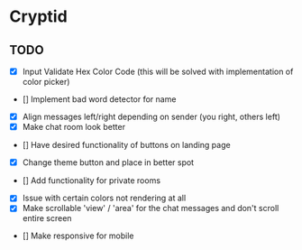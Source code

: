 # Cryptid

## TODO

- [x] Input Validate Hex Color Code (this will be solved with implementation of color picker)
- [] Implement bad word detector for name
- [x] Align messages left/right depending on sender (you right, others left)
- [x] Make chat room look better
- [] Have desired functionality of buttons on landing page
- [x] Change theme button and place in better spot
- [] Add functionality for private rooms
- [x] Issue with certain colors not rendering at all
- [x] Make scrollable 'view' / 'area' for the chat messages and don't scroll entire screen
- [] Make responsive for mobile
